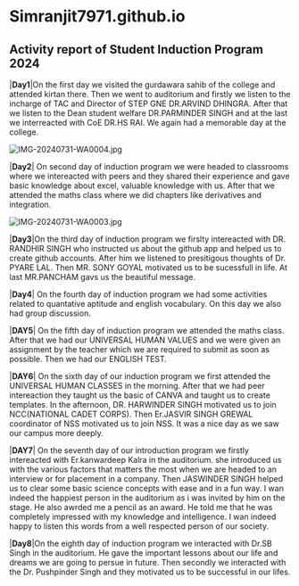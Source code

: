 # Simranjit7971.github.io
## Activity report of Student Induction Program 2024

|**Day1**|On the first day we visited the gurdawara sahib of the college and attended kirtan there. Then we went to auditorium and firstly we listen to the incharge of TAC and Director of STEP GNE DR.ARVIND DHINGRA. After that we listen to the Dean student welfare DR.PARMINDER SINGH and at the last we interreacted with CoE DR.HS RAI. We again had a memorable day at the college.

![IMG-20240731-WA0004.jpg](https://github.com/user-attachments/assets/948cd6b2-6966-4fc2-8e7a-7a15d033e79f)


|**Day2**| On second day of induction program we were headed to classrooms where we intereacted with peers and they shared their experience and gave basic knowledge about excel, valuable knowledge with us. After that we attended the maths class where we did chapters like derivatives and integration.

![IMG-20240731-WA0003.jpg](https://github.com/user-attachments/assets/ed64cbbf-bb5d-447a-9f74-8d84508c3f54)


|**Day3**|On the third day of induction program we firslty intereacted with DR. RANDHIR SINGH who instructed us about the github app and helped us to create github accounts. After him we listened to presitigous thoughts of Dr. PYARE LAL. Then MR. SONY GOYAL motivated us to be sucessfull in life. At last MR.PANCHAM gavs us the beautiful message.

|**Day4**| On the fourth day of induction program we had some activities related to quantative aptitude and english vocabulary. On this day we also had group discussion.

|**DAY5**|	On the fifth day of induction program we attended the maths class. After that we had our UNIVERSAL HUMAN VALUES and we were given an assignment by the teacher which we are required to submit as soon as possible. Then we had our ENGLISH TEST.

|**DAY6**|	On the sixth day of our induction program we first attended the UNIVERSAL HUMAN CLASSES in the morning. After that we had peer intereaction they taught us the basic of CANVA and taught us to create templates. In the afternoon, DR. HARWINDER SINGH motivated us to join NCC(NATIONAL CADET CORPS). Then Er.JASVIR SINGH GREWAL coordinator of NSS motivated us to join NSS. It was a nice day as we saw our campus more deeply.

|**DAY7**|	On the seventh day of our introduction program we firstly intereacted with Er.kanwardeep Kalra in the auditorium. she introduced us with the various factors that matters the most when we are headed to an interview or for placement in a company. Then JASWINDER SINGH helped us to clear some basic science concepts with ease and in a fun way. I wan indeed the happiest person in the auditorium as i was invited by him on the stage. He also awrded me a pencil as an award. He told me that he was completely impressed with my knowledge and intelligence. I wan indeed happy to listen this words from a well respected person of our society.

|**Day8**|On the eighth day of induction program we interacted with Dr.SB Singh in the auditorium. He gave the important lessons about our life and dreams we are going to persue in future. Then secondly we interacted with the Dr. Pushpinder Singh and they motivated us to be successful in our lifes.



